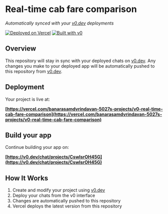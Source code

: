 # Real-time cab fare comparison

*Automatically synced with your [v0.dev](https://v0.dev) deployments*

[![Deployed on Vercel](https://img.shields.io/badge/Deployed%20on-Vercel-black?style=for-the-badge&logo=vercel)](https://vercel.com/banarasamdvrindavan-5027s-projects/v0-real-time-cab-fare-comparison)
[![Built with v0](https://img.shields.io/badge/Built%20with-v0.dev-black?style=for-the-badge)](https://v0.dev/chat/projects/CswIsrOH45G)

## Overview

This repository will stay in sync with your deployed chats on [v0.dev](https://v0.dev).
Any changes you make to your deployed app will be automatically pushed to this repository from [v0.dev](https://v0.dev).

## Deployment

Your project is live at:

**[https://vercel.com/banarasamdvrindavan-5027s-projects/v0-real-time-cab-fare-comparison](https://vercel.com/banarasamdvrindavan-5027s-projects/v0-real-time-cab-fare-comparison)**

## Build your app

Continue building your app on:

**[https://v0.dev/chat/projects/CswIsrOH45G](https://v0.dev/chat/projects/CswIsrOH45G)**

## How It Works

1. Create and modify your project using [v0.dev](https://v0.dev)
2. Deploy your chats from the v0 interface
3. Changes are automatically pushed to this repository
4. Vercel deploys the latest version from this repository
